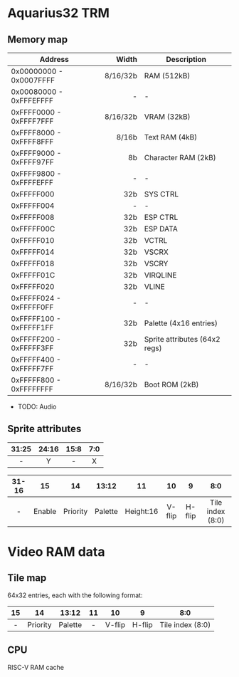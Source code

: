 # Aquarius32 TRM

## Memory map

| Address                 |    Width | Description                   |
| ----------------------- | -------: | ----------------------------- |
| 0x00000000 - 0x0007FFFF | 8/16/32b | RAM (512kB)                   |
| 0x00080000 - 0xFFFEFFFF |        - | -                             |
| 0xFFFF0000 - 0xFFFF7FFF | 8/16/32b | VRAM (32kB)                   |
| 0xFFFF8000 - 0xFFFF8FFF |    8/16b | Text RAM (4kB)                |
| 0xFFFF9000 - 0xFFFF97FF |       8b | Character RAM (2kB)           |
| 0xFFFF9800 - 0xFFFFEFFF |        - | -                             |
| 0xFFFFF000              |      32b | SYS CTRL                      |
| 0xFFFFF004              |        - | -                             |
| 0xFFFFF008              |      32b | ESP CTRL                      |
| 0xFFFFF00C              |      32b | ESP DATA                      |
| 0xFFFFF010              |      32b | VCTRL                         |
| 0xFFFFF014              |      32b | VSCRX                         |
| 0xFFFFF018              |      32b | VSCRY                         |
| 0xFFFFF01C              |      32b | VIRQLINE                      |
| 0xFFFFF020              |      32b | VLINE                         |
| 0xFFFFF024 - 0xFFFFF0FF |        - | -                             |
| 0xFFFFF100 - 0xFFFFF1FF |      32b | Palette (4x16 entries)        |
| 0xFFFFF200 - 0xFFFFF3FF |      32b | Sprite attributes (64x2 regs) |
| 0xFFFFF400 - 0xFFFFF7FF |        - | -                             |
| 0xFFFFF800 - 0xFFFFFFFF | 8/16/32b | Boot ROM (2kB)                |

- TODO: Audio

## Sprite attributes

| 31:25 | 24:16 | 15:8 | 7:0 |
| :---: | :---: | :--: | :-: |
|   -   |   Y   |  -   |  X  |

| 31-16 |   15   |    14    |  13:12  |    11     |   10   |   9    |       8:0        |
| :---: | :----: | :------: | :-----: | :-------: | :----: | :----: | :--------------: |
|   -   | Enable | Priority | Palette | Height:16 | V-flip | H-flip | Tile index (8:0) |

# Video RAM data

## Tile map

64x32 entries, each with the following format:

| 15  |    14    |  13:12  | 11  |   10   |   9    |       8:0        |
| :-: | :------: | :-----: | :-: | :----: | :----: | :--------------: |
|  -  | Priority | Palette |  -  | V-flip | H-flip | Tile index (8:0) |

## CPU

RISC-V
RAM cache

